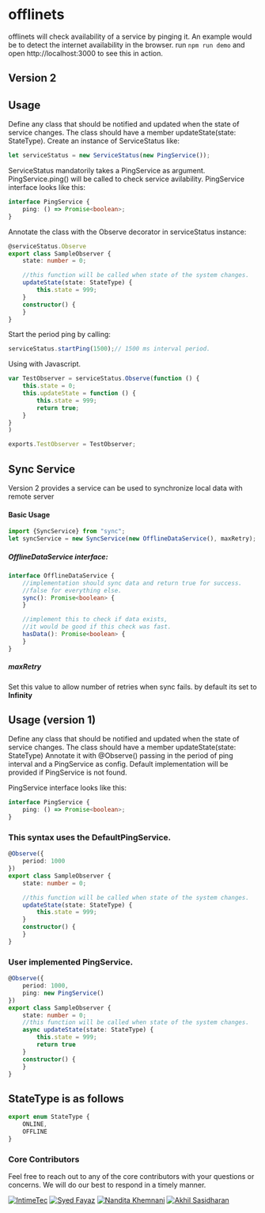 # offlinets
offlinets will check availability of a service by pinging it.
An example would be to detect the internet availability in the browser.
run `npm run demo` and open http://localhost:3000 to see this in action.

## Version 2
## Usage
Define any class that should be notified and updated when the state of service changes.
The class should have a member updateState(state: StateType).
Create an instance of ServiceStatus like:
```ts
let serviceStatus = new ServiceStatus(new PingService());
```
ServiceStatus mandatorily takes a PingService as argument.
PingService.ping() will be called to check service avilability.
PingService interface looks like this:
```ts
interface PingService {
    ping: () => Promise<boolean>;
}
```
Annotate the class with the Observe decorator in serviceStatus instance:
```ts
@serviceStatus.Observe
export class SampleObserver {
    state: number = 0;

    //this function will be called when state of the system changes.
    updateState(state: StateType) {
        this.state = 999;
    }
    constructor() {
    }
}
```
Start the period ping by calling:
```ts
serviceStatus.startPing(1500);// 1500 ms interval period.
```
Using with Javascript.
```js
var TestObserver = serviceStatus.Observe(function () {
    this.state = 0;
    this.updateState = function () {
        this.state = 999;
        return true;
    }
}
)

exports.TestObserver = TestObserver;
```
## Sync Service
Version 2 provides a service can be used to synchronize local data with remote server

#### Basic Usage
```ts
import {SyncService} from "sync";
let syncService = new SyncService(new OfflineDataService(), maxRetry);
```

##### OfflineDataService interface:
```ts
interface OfflineDataService {
    //implementation should sync data and return true for success.
    //false for everything else.
    sync(): Promise<boolean> {
    }

    //implement this to check if data exists, 
    //it would be good if this check was fast.
    hasData(): Promise<boolean> {
    }
}
```
##### maxRetry
Set this value to allow number of retries when sync fails.
by default its set to **Infinity**

## Usage (version 1)
Define any class that should be notified and updated when the state of service changes.
The class should have a member updateState(state: StateType)
Annotate it with @Observe() passing in the period of ping interval and a PingService as config.
Default implementation will be provided if PingService is not found.

PingService interface looks like this:
```ts
interface PingService {
    ping: () => Promise<boolean>;
}
```

### This syntax uses the DefaultPingService.
```ts
@Observe({
    period: 1000
})
export class SampleObserver {
    state: number = 0;

    //this function will be called when state of the system changes.
    updateState(state: StateType) {
        this.state = 999;
    }
    constructor() {
    }
}
```


### User implemented PingService.
```ts
@Observe({
    period: 1000,
    ping: new PingService()
})
export class SampleObserver {
    state: number = 0;
    //this function will be called when state of the system changes.
    async updateState(state: StateType) {
        this.state = 999;
        return true
    }
    constructor() {
    }
}
```

## StateType is as follows
```ts
export enum StateType {
    ONLINE,
    OFFLINE
}

```
### Core Contributors

Feel free to reach out to any of the core contributors with your questions or
concerns. We will do our best to respond in a timely manner.

[![IntimeTec](https://github.com/InTimeTecGitHub/)](https://github.com/InTimeTecGitHub/)
[![Syed Fayaz](https://github.com/SyedFayaz)](https://github.com/SyedFayaz)
[![Nandita Khemnani](https://github.com/Nandita-Khemnani)](https://github.com/Nandita-Khemnani)
[![Akhil Sasidharan](https://github.com/sasidakh)](https://github.com/sasidakh)
